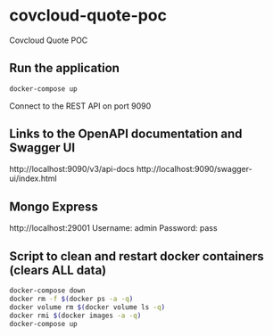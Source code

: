 # covcloud-quote-poc
Covcloud Quote POC

## Run the application
```bash
docker-compose up
```
Connect to the REST API on port 9090

## Links to the OpenAPI documentation and Swagger UI
http://localhost:9090/v3/api-docs
http://localhost:9090/swagger-ui/index.html


## Mongo Express
http://localhost:29001
Username: admin
Password: pass

## Script to clean and restart docker containers (clears ALL data)
```bash
docker-compose down
docker rm -f $(docker ps -a -q)
docker volume rm $(docker volume ls -q)
docker rmi $(docker images -a -q)
docker-compose up
```
